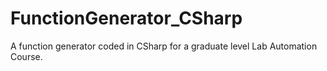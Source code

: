 # FunctionGenerator_CSharp
A function generator coded in CSharp for a graduate level Lab Automation Course.
